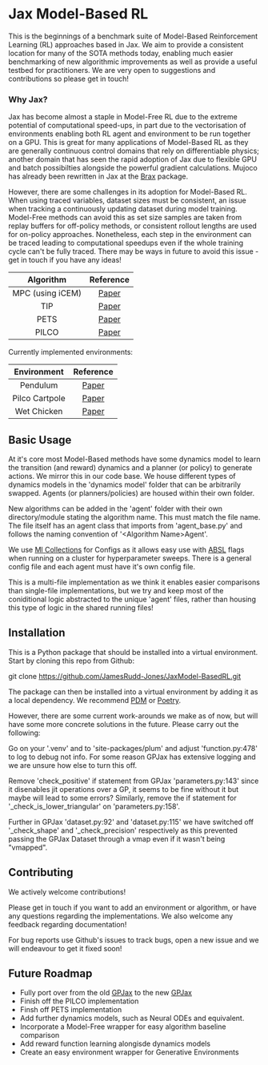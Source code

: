 # Jax Model-Based RL 

This is the beginnings of a benchmark suite of Model-Based Reinforcement Learning (RL) approaches based in Jax. 
We aim to provide a consistent location for many of the SOTA methods today, enabling much easier benchmarking of new algorithmic improvements as well as provide a useful testbed for practitioners.
We are very open to suggestions and contributions so please get in touch!


### Why Jax?

Jax has become almost a staple in Model-Free RL due to the extreme potential of computational speed-ups, in part due to the vectorisation of environments enabling both RL agent and environment to be run together on a GPU. This is great for many applications of Model-Based RL as they are generally continuous control domains that rely on differentiable physics; another domain that has seen the rapid adoption of Jax due to flexible GPU and batch possibilties alongside the powerful gradient calculations. Mujoco has already been rewritten in Jax at the [Brax](https://github.com/google/brax) package.

However, there are some challenges in its adoption for Model-Based RL. When using traced variables, dataset sizes must be consistent, an issue when tracking a continuously updating dataset during model training. Model-Free methods can avoid this as set size samples are taken from replay buffers for off-policy methods, or consistent rollout lengths are used for on-policy approaches. Nonetheless, each step in the environment can be traced leading to computational speedups even if the whole training cycle can't be fully traced. There may be ways in future to avoid this issue - get in touch if you have any ideas! 

|    Algorithm     |                                                         Reference                                                         |
|:----------------:|:-------------------------------------------------------------------------------------------------------------------------:|
| MPC (using iCEM) |                           [Paper](https://proceedings.mlr.press/v155/pinneri21a/pinneri21a.pdf)                           |
|       TIP        | [Paper](https://proceedings.neurips.cc/paper_files/paper/2022/file/b90cb10d4dae058dd167388e76168c1b-Paper-Conference.pdf) |
|       PETS       |      [Paper](https://proceedings.neurips.cc/paper_files/paper/2018/file/3de568f8597b94bda53149c7d7f5958c-Paper.pdf)       |
|      PILCO       |                [Paper](https://aiweb.cs.washington.edu/research/projects/aiweb/media/papers/tmpZj4RyS.pdf)                |

Currently implemented environments:

|  Environment   |                                                         Reference                                                         |
|:--------------:|:-------------------------------------------------------------------------------------------------------------------------:|
|    Pendulum    | [Paper](https://proceedings.neurips.cc/paper_files/paper/2022/file/b90cb10d4dae058dd167388e76168c1b-Paper-Conference.pdf) |
| Pilco Cartpole |                [Paper](https://aiweb.cs.washington.edu/research/projects/aiweb/media/papers/tmpZj4RyS.pdf)                |
|  Wet Chicken   |      [Paper](https://arxiv.org/pdf/1907.04902)       |



## Basic Usage

At it's core most Model-Based methods have some dynamics model to learn the transition (and reward) dynamics and a planner (or policy) to generate actions. We mirror this in our code base. We house different types of dynamics models in the 'dynamics model' folder that can be arbitrarily swapped. Agents (or planners/policies) are housed within their own folder.

New algorithms can be added in the 'agent' folder with their own directory/module stating the algorithm name. This must match the file name. The file itself has an agent class that imports from 'agent_base.py' and follows the naming convention of '\<Algorithm Name\>Agent'.

We use [Ml Collections](https://github.com/google/ml_collections) for Configs as it allows easy use with [ABSL](https://github.com/abseil/abseil-py) flags when running on a cluster for hyperparameter sweeps. There is a general config file and each agent must have it's own config file.

This is a multi-file implementation as we think it enables easier comparisons than single-file implementations, but we try and keep most of the coniditional logic abstracted to the unique 'agent' files, rather than housing this type of logic in the shared running files!

## Installation

This is a Python package that should be installed into a virtual environment. Start by cloning this repo from Github:

git clone https://github.com/JamesRudd-Jones/JaxModel-BasedRL.git

The package can then be installed into a virtual environment by adding it as a local dependency. We recommend [PDM](https://pdm-project.org/en/latest/) or [Poetry](https://python-poetry.org/).

However, there are some current work-arounds we make as of now, but will have some more concrete solutions in the future. Please carry out the following:

Go on your '.venv' and to 'site-packages/plum' and adjust 'function.py:478' to log to debug not info.
For some reason GPJax has extensive logging and we are unsure how else to turn this off. 

Remove 'check_positive' if statement from GPJax 'parameters.py:143' since it disenables jit operations over a GP, it seems to be fine without it but maybe will lead to some errors?
Similarly, remove the if statement for  '_check_is_lower_triangular' on 'parameters.py:158'.

Further in GPJax 'dataset.py:92' and 'dataset.py:115' we have switched off '_check_shape' and '_check_precision' respectively as this prevented passing the GPJax Dataset through a vmap even if it wasn't being "vmapped".

## Contributing

We actively welcome contributions!

Please get in touch if you want to add an environment or algorithm, or have any questions regarding the implementations.
We also welcome any feedback regarding documentation!

For bug reports use Github's issues to track bugs, open a new issue and we will endeavour to get it fixed soon! 


## Future Roadmap

- Fully port over from the old [GPJax](https://github.com/aidanscannell/GPJax) to the new [GPJax](https://github.com/JaxGaussianProcesses/GPJax)
- Finish off the PILCO implementation
- Finsh off PETS implementation
- Add further dynamics models, such as Neural ODEs and equivalent.
- Incorporate a Model-Free wrapper for easy algorithm baseline comparison
- Add reward function learning alongisde dynamics models
- Create an easy environment wrapper for Generative Environments

